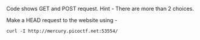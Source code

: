 Code shows GET and POST request.
Hint - There are more than 2 choices.

Make a HEAD request to the website using -

    curl -I http://mercury.picoctf.net:53554/


